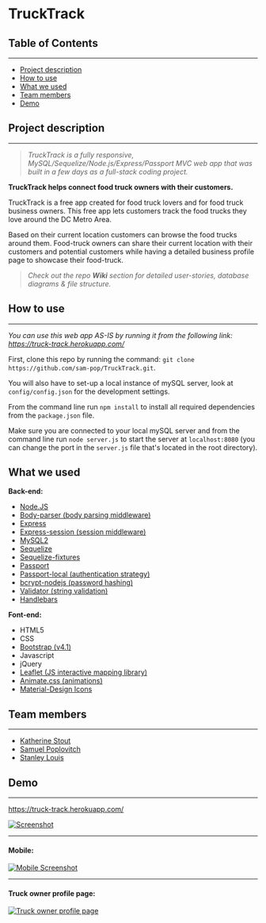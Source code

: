 # TruckTrack

## Table of Contents

---

- [Project description](#desc)
- [How to use](#how)
- [What we used](#tech)
- [Team members](#team-members)
- [Demo](#demo)

## <a name="dec"></a>Project description

---

> _TruckTrack is a fully responsive, MySQL/Sequelize/Node.js/Express/Passport MVC web app that was built in a few days as a full-stack coding project._

**TruckTrack helps connect food truck owners with their customers.**

TruckTrack is a free app created for food truck lovers and for food truck business owners. This free app lets customers track the food trucks they love around the DC Metro Area.

Based on their current location customers can browse the food trucks around them. Food-truck owners can share their current location with their customers and potential customers while having a detailed business profile page to showcase their food-truck.

> _Check out the repo **Wiki** section for detailed user-stories, database diagrams & file structure._

## <a name="how"></a>How to use

---

_You can use this web app AS-IS by running it from the following link: https://truck-track.herokuapp.com/_

First, clone this repo by running the command:
`git clone https://github.com/sam-pop/TruckTrack.git`.

You will also have to set-up a local instance of mySQL server, look at `config/config.json` for the development settings.

From the command line run `npm install` to install all required dependencies from the `package.json` file.

Make sure you are connected to your local mySQL server and from the command line run `node server.js` to start the server at `localhost:8080` (you can change the port in the `server.js` file that's located in the root directory).

## <a name="tech"></a>What we used

**Back-end:**

- [Node.JS](https://www.npmjs.com/)
- [Body-parser (body parsing middleware)](https://www.npmjs.com/package/express-handlebars)
- [Express](https://www.npmjs.com/package/express)
- [Express-session (session middleware)](https://www.npmjs.com/package/express-session)
- [MySQL2](https://www.npmjs.com/package/mysql2)
- [Sequelize](http://docs.sequelizejs.com/)
- [Sequelize-fixtures](https://www.npmjs.com/package/sequelize-fixtures)
- [Passport](https://www.npmjs.com/package/passport)
- [Passport-local (authentication strategy)](https://www.npmjs.com/package/passport-local)
- [bcrypt-nodejs (password hashing)](https://www.npmjs.com/package/bcrypt-nodejs)
- [Validator (string validation)](https://www.npmjs.com/package/validator)
- [Handlebars](https://www.npmjs.com/package/express-handlebars)

**Font-end:**

- HTML5
- CSS
- [Bootstrap (v4.1)](https://getbootstrap.com/)
- Javascript
- jQuery
- [Leaflet (JS interactive mapping library)](https://leafletjs.com/)
- [Animate.css (animations)](https://github.com/daneden/animate.css)
- [Material-Design Icons](https://material.io/)

## <a name="team-members"></a>Team members

---

- [Katherine Stout](https://github.com/katherinestout)
- [Samuel Poplovitch](https://github.com/sam-pop/)
- [Stanley Louis](https://github.com/stanlouis)

## <a name="demo"></a> Demo

---

https://truck-track.herokuapp.com/

[![Screenshot](https://s22.postimg.cc/sxohlznep/Screenshot_2018-07-12-_Truck_Track.jpg)](https://truck-track.herokuapp.com/)

---

#### Mobile:

[![Mobile Screenshot](https://s22.postimg.cc/qkpugfslt/image.jpg)](https://truck-track.herokuapp.com/)

---

#### Truck owner profile page:

[![Truck owner profile page](https://s22.postimg.cc/932fzx5n5/Screenshot_2018-07-12-_Truck_Track_1.jpg)](https://truck-track.herokuapp.com/)
